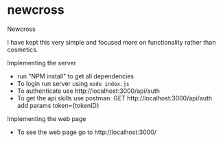 # newcross
Newcross

I have kept this very simple and focused more on functionality rather than cosmetics.

Implementing the server

- run "NPM install" to get all dependencies
- To login run server using `node index.js`
- To authenticate use http://localhost:3000/api/auth
- To get the api skills use postman: GET http://localhost:3000/api/auth add params token={tokenID}

Implementing the web page
- To see the web page go to http://localhost:3000/
